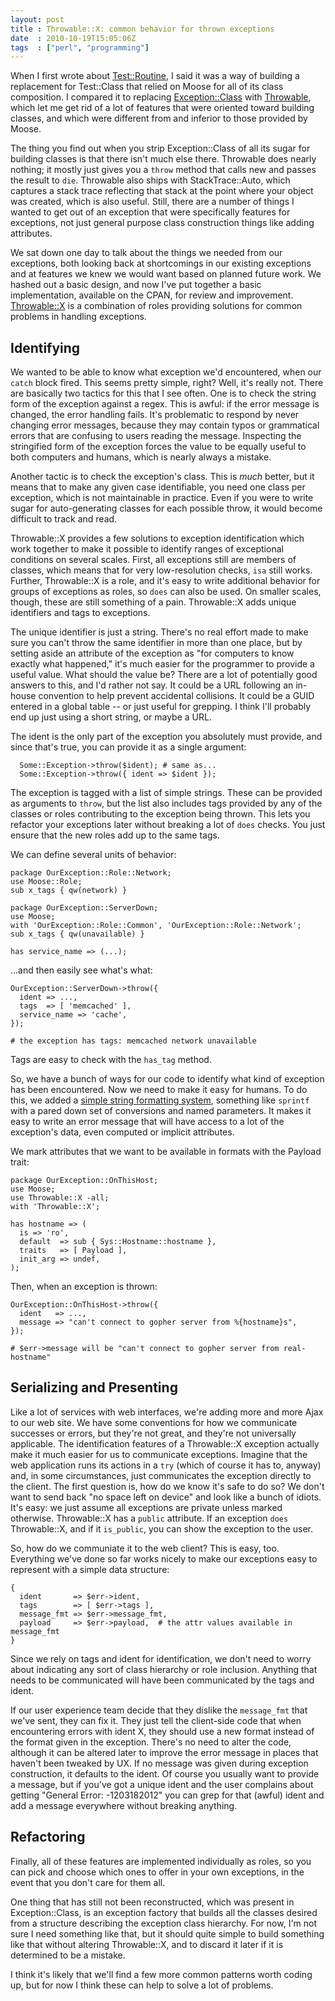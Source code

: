 ```yaml
---
layout: post
title : Throwable::X: common behavior for thrown exceptions
date  : 2010-10-19T15:05:06Z
tags  : ["perl", "programming"]
---
```

When I first wrote about
[Test::Routine](http://rjbs.manxome.org/rubric/entry/1858), I said it was a way
of building a replacement for Test::Class that relied on Moose for all of its
class composition.  I compared it to replacing
[Exception::Class](http://search.cpan.org/dist/Exception-Class/) with
[Throwable](http://search.cpan.org/dist/Throwable/), which let me get rid of a
lot of features that were oriented toward building classes, and which were
different from and inferior to those provided by Moose.

The thing you find out when you strip Exception::Class of all its sugar for
building classes is that there isn't much else there.  Throwable does nearly
nothing; it mostly just gives you a `throw` method that calls new and passes
the result to `die`.  Throwable also ships with StackTrace::Auto, which
captures a stack trace reflecting that stack at the point where your object was
created, which is also useful.  Still, there are a number of things I wanted to
get out of an exception that were specifically features for exceptions, not
just general purpose class construction things like adding attributes.

We sat down one day to talk about the things we needed from our exceptions,
both looking back at shortcomings in our existing exceptions and at features we
knew we would want based on planned future work.  We hashed out a basic design,
and now I've put together a basic implementation, available on the CPAN, for
review and improvement.
[Throwable::X](http://search.cpan.org/dist/Throwable-X/) is a combination of
roles providing solutions for common problems in handling exceptions.

## Identifying

We wanted to be able to know what exception we'd encountered, when our `catch`
block fired.  This seems pretty simple, right?  Well, it's really not.  There
are basically two tactics for this that I see often.  One is to check the
string form of the exception against a regex.  This is awful: if the error
message is changed, the error handling fails.  It's problematic to respond by
never changing error messages, because they may contain typos or grammatical
errors that are confusing to users reading the message.  Inspecting the
stringified form of the exception forces the value to be equally useful to both
computers and humans, which is nearly always a mistake.

Another tactic is to check the exception's class.  This is *much* better, but
it means that to make any given case identifiable, you need one class per
exception, which is not maintainable in practice.  Even if you were to write
sugar for auto-generating classes for each possible throw, it would become
difficult to track and read.

Throwable::X provides a few solutions to exception identification which work
together to make it possible to identify ranges of exceptional conditions on
several scales.  First, all exceptions still are members of classes, which
means that for very low-resolution checks, `isa` still works.  Further,
Throwable::X is a role, and it's easy to write additional behavior for groups
of exceptions as roles, so `does` can also be used.  On smaller scales, though,
these are still something of a pain.  Throwable::X adds unique identifiers and
tags to exceptions.

The unique identifier is just a string.  There's no real effort made to make
sure you can't throw the same identifier in more than one place, but by setting
aside an attribute of the exception as "for computers to know exactly what
happened," it's much easier for the programmer to provide a useful value.  What
should the value be?  There are a lot of potentially good answers to this, and
I'd rather not say.  It could be a URL following an in-house convention to help
prevent accidental collisions.  It could be a GUID entered in a global table --
or just useful for grepping.  I think I'll probably end up just using a short
string, or maybe a URL.

The ident is the only part of the exception you absolutely must provide, and
since that's true, you can provide it as a single argument:

      Some::Exception->throw($ident); # same as...
      Some::Exception->throw({ ident => $ident });

The exception is tagged with a list of simple strings.  These can be provided
as arguments to `throw`, but the list also includes tags provided by any of the
classes or roles contributing to the exception being thrown.  This lets you
refactor your exceptions later without breaking a lot of `does` checks.  You
just ensure that the new roles add up to the same tags.

We can define several units of behavior:

    package OurException::Role::Network;
    use Moose::Role;
    sub x_tags { qw(network) }

    package OurException::ServerDown;
    use Moose;
    with 'OurException::Role::Common', 'OurException::Role::Network';
    sub x_tags { qw(unavailable) }

    has service_name => (...);

...and then easily see what's what:

    OurException::ServerDown->throw({
      ident => ...,
      tags  => [ 'memcached' ],
      service_name => 'cache',
    });

    # the exception has tags: memcached network unavailable

Tags are easy to check with the `has_tag` method.

So, we have a bunch of ways for our code to identify what kind of exception has
been encountered.  Now we need to make it easy for humans.  To do this, we
added a [simple string formatting
system](http://search.cpan.org/dist/String-Errf/), something like `sprintf`
with a pared down set of conversions and named parameters.  It makes it easy to
write an error message that will have access to a lot of the exception's data,
even computed or implicit attributes.

We mark attributes that we want to be available in formats with the Payload
trait:

    package OurException::OnThisHost;
    use Moose;
    use Throwable::X -all;
    with 'Throwable::X';

    has hostname => (
      is => 'ro',
      default  => sub { Sys::Hostname::hostname },
      traits   => [ Payload ],
      init_arg => undef,
    );

Then, when an exception is thrown:

    OurException::OnThisHost->throw({
      ident   => ...,
      message => "can't connect to gopher server from %{hostname}s",
    });

    # $err->message will be "can't connect to gopher server from real-hostname"

## Serializing and Presenting

Like a lot of services with web interfaces, we're adding more and more Ajax to
our web site.  We have some conventions for how we communicate successes or
errors, but they're not great, and they're not universally applicable.  The
identification features of a Throwable::X exception actually make it much
easier for us to communicate exceptions.  Imagine that the web application runs
its actions in a `try` (which of course it has to, anyway) and, in some
circumstances, just communicates the exception directly to the client.  The
first question is, how do we know it's safe to do so?  We don't want to send
back "no space left on device" and look like a bunch of idiots.  It's easy: we
just assume all exceptions are private unless marked otherwise.  Throwable::X
has a `public` attribute.  If an exception `does` Throwable::X, and if it
`is_public`, you can show the exception to the user.

So, how do we communiate it to the web client?  This is easy, too.  Everything
we've done so far works nicely to make our exceptions easy to represent with a
simple data structure:

    {
      ident       => $err->ident,
      tags        => [ $err->tags ],
      message_fmt => $err->message_fmt,
      payload     => $err->payload,  # the attr values available in message_fmt
    }

Since we rely on tags and ident for identification, we don't need to worry
about indicating any sort of class hierarchy or role inclusion.  Anything that
needs to be communicated will have been communicated by the tags and ident.

If our user experience team decide that they dislike the `message_fmt` that
we've sent, they can fix it.  They just tell the client-side code that when
encountering errors with ident X, they should use a new format instead of the
format given in the exception.  There's no need to alter the code, although it
can be altered later to improve the error message in places that haven't been
tweaked by UX.  If no message was given during exception construction, it
defaults to the ident.  Of course you usually want to provide a message, but if
you've got a unique ident and the user complains about getting "General Error:
-1203182012" you can grep for that (awful) ident and add a message everywhere
without breaking anything.

## Refactoring

Finally, all of these features are implemented individually as roles, so you
can pick and choose which ones to offer in your own exceptions, in the event
that you don't care for them all.

One thing that has still not been reconstructed, which was present in Exception::Class, is an exception factory that builds all the classes desired from a structure describing the exception class hierarchy.  For now, I'm not sure I need something like that, but it should quite simple to build something like that without altering Throwable::X, and to discard it later if it is determined to be a mistake.

I think it's likely that we'll find a few more common patterns worth coding up,
but for now I think these can help to solve a lot of problems.

